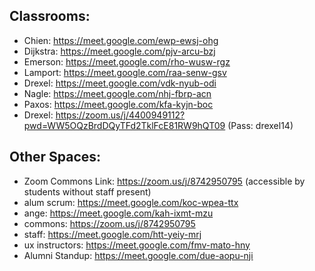 Classrooms:
---

- Chien: https://meet.google.com/ewp-ewsj-ohg
- Dijkstra: https://meet.google.com/pjv-arcu-bzj
- Emerson: https://meet.google.com/rho-wusw-rgz 
- Lamport: https://meet.google.com/raa-senw-gsv
- Drexel: https://meet.google.com/vdk-nyub-odi
- Nagle: https://meet.google.com/nhj-fbrp-acn
- Paxos: https://meet.google.com/kfa-kyjn-boc
- Drexel: https://zoom.us/j/4400949112?pwd=WW5OQzBrdDQyTFd2TklFcE81RW9hQT09 (Pass: drexel14)


Other Spaces:
---

- Zoom Commons Link: https://zoom.us/j/8742950795 (accessible by students without staff present)
- alum scrum: https://meet.google.com/koc-wpea-ttx 
- ange: https://meet.google.com/kah-ixmt-mzu
- commons: https://zoom.us/j/8742950795
- staff: https://meet.google.com/htt-yeiy-mrj
- ux instructors: https://meet.google.com/fmv-mato-hny
- Alumni Standup: https://meet.google.com/due-aopu-nji
